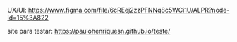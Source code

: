 UX/UI: https://www.figma.com/file/6cREej2zzPFNNq8c5WCi1U/ALPR?node-id=15%3A822

site para testar: https://paulohenriquesn.github.io/teste/
